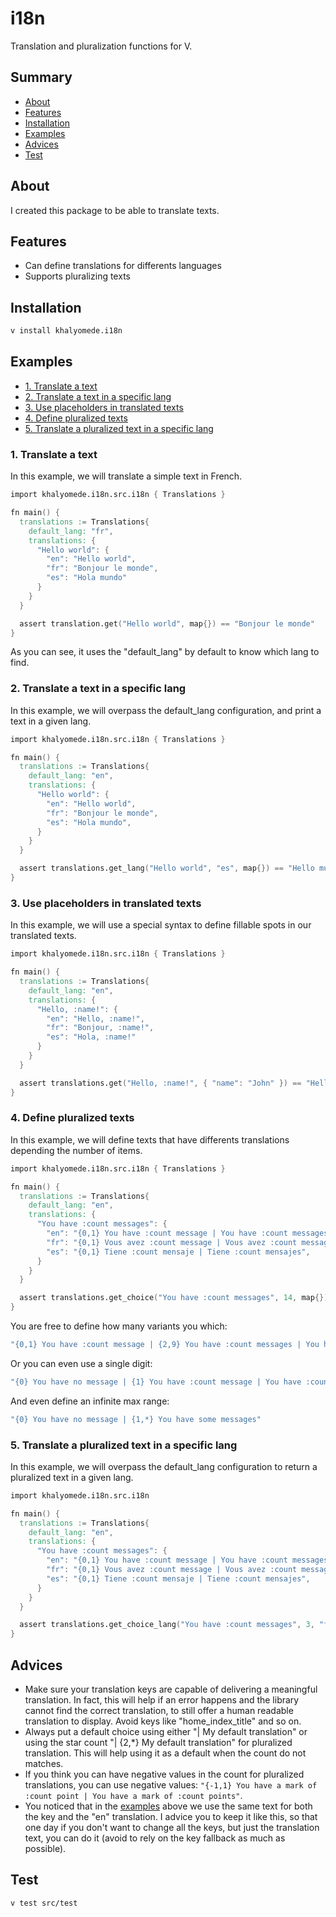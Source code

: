 # i18n

Translation and pluralization functions for V.

## Summary

- [About](#about)
- [Features](#features)
- [Installation](#installation)
- [Examples](#examples)
- [Advices](#advices)
- [Test](#test)

## About

I created this package to be able to translate texts.

## Features

- Can define translations for differents languages
- Supports pluralizing texts

## Installation

```bash
v install khalyomede.i18n
```

## Examples

- [1. Translate a text](#1-translate-a-text)
- [2. Translate a text in a specific lang](#2-translate-a-text-in-a-specific-lang)
- [3. Use placeholders in translated texts](#3-use-placeholders-in-translated-texts)
- [4. Define pluralized texts](#4-define-pluralized-texts)
- [5. Translate a pluralized text in a specific lang](#5-translate-a-pluralized-text-in-a-specific-lang)

### 1. Translate a text

In this example, we will translate a simple text in French.

```v
import khalyomede.i18n.src.i18n { Translations }

fn main() {
  translations := Translations{
    default_lang: "fr",
    translations: {
      "Hello world": {
        "en": "Hello world",
        "fr": "Bonjour le monde",
        "es": "Hola mundo"
      }
    }
  }

  assert translation.get("Hello world", map{}) == "Bonjour le monde"
}
```

As you can see, it uses the "default_lang" by default to know which lang to find.

### 2. Translate a text in a specific lang

In this example, we will overpass the default_lang configuration, and print a text in a given lang.

```v
import khalyomede.i18n.src.i18n { Translations }

fn main() {
  translations := Translations{
    default_lang: "en",
    translations: {
      "Hello world": {
        "en": "Hello world",
        "fr": "Bonjour le monde",
        "es": "Hola mundo",
      }
    }
  }

  assert translations.get_lang("Hello world", "es", map{}) == "Hello mundo"
}
```

### 3. Use placeholders in translated texts

In this example, we will use a special syntax to define fillable spots in our translated texts.

```v
import khalyomede.i18n.src.i18n { Translations }

fn main() {
  translations := Translations{
    default_lang: "en",
    translations: {
      "Hello, :name!": {
        "en": "Hello, :name!",
        "fr": "Bonjour, :name!",
        "es": "Hola, :name!"
      }
    }
  }

  assert translations.get("Hello, :name!", { "name": "John" }) == "Hello, John!"
}
```

### 4. Define pluralized texts

In this example, we will define texts that have differents translations depending the number of items.

```v
import khalyomede.i18n.src.i18n { Translations }

fn main() {
  translations := Translations{
    default_lang: "en",
    translations: {
      "You have :count messages": {
        "en": "{0,1} You have :count message | You have :count messages",
        "fr": "{0,1} Vous avez :count message | Vous avez :count messages",
        "es": "{0,1} Tiene :count mensaje | Tiene :count mensajes",
      }
    }
  }

  assert translations.get_choice("You have :count messages", 14, map{}) == "You have 14 messages"
}
```

You are free to define how many variants you which:

```v
"{0,1} You have :count message | {2,9} You have :count messages | You have some messages"
```

Or you can even use a single digit:

```v
"{0} You have no message | {1} You have :count message | You have :count messages"
```

And even define an infinite max range:

```v
"{0} You have no message | {1,*} You have some messages"
```

### 5. Translate a pluralized text in a specific lang

In this example, we will overpass the default_lang configuration to return a pluralized text in a given lang.

```v
import khalyomede.i18n.src.i18n

fn main() {
  translations := Translations{
    default_lang: "en",
    translations: {
      "You have :count messages": {
        "en": "{0,1} You have :count message | You have :count messages",
        "fr": "{0,1} Vous avez :count message | Vous avez :count messages",
        "es": "{0,1} Tiene :count mensaje | Tiene :count mensajes",
      }
    }
  }

  assert translations.get_choice_lang("You have :count messages", 3, "fr", map{}) == "Vous avez 3 messages"
}
```

## Advices

- Make sure your translation keys are capable of delivering a meaningful translation. In fact, this will help if an error happens and the library cannot find the correct translation, to still offer a human readable translation to display. Avoid keys like "home_index_title" and so on.
- Always put a default choice using either "| My default translation" or using the star count "| {2,*} My default translation" for pluralized translation. This will help using it as a default when the count do not matches.
- If you think you can have negative values in the count for pluralized translations, you can use negative values: `"{-1,1} You have a mark of :count point | You have a mark of :count points"`.
- You noticed that in the [examples](#examples) above we use the same text for both the key and the "en" translation. I advice you to keep it like this, so that one day if you don't want to change all the keys, but just the translation text, you can do it (avoid to rely on the key fallback as much as possible).

## Test

```bash
v test src/test
```
